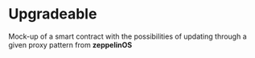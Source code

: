 # Upgradeable
Mock-up of a smart contract with the possibilities of updating through a given proxy pattern from <strong>zeppelinOS</strong>
